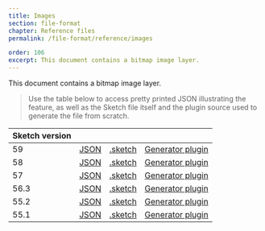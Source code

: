 ```yaml
---
title: Images
section: file-format
chapter: Reference files
permalink: /file-format/reference/images

order: 106
excerpt: This document contains a bitmap image layer.
---
```


This document contains a bitmap image layer.

> Use the table below to access pretty printed JSON illustrating the feature, as well as the Sketch file itself and the plugin source used to generate the file from scratch.

| Sketch version |  |  |  |
| --- | --- | --- | --- |
| 59 | [JSON](https://github.com/sketch-hq/SketchAPI/tree/develop/reference-files/59/images/output) | [.sketch](https://github.com/sketch-hq/SketchAPI/tree/develop/reference-files/59/images/output.sketch) | [Generator plugin](https://github.com/sketch-hq/SketchAPI/tree/develop/reference-files/plugin.sketchplugin/Contents/Sketch/images.js) |
| 58 | [JSON](https://github.com/sketch-hq/SketchAPI/tree/develop/reference-files/58/images/output) | [.sketch](https://github.com/sketch-hq/SketchAPI/tree/develop/reference-files/58/images/output.sketch) | [Generator plugin](https://github.com/sketch-hq/SketchAPI/tree/develop/reference-files/plugin.sketchplugin/Contents/Sketch/images.js) |
| 57 | [JSON](https://github.com/sketch-hq/SketchAPI/tree/develop/reference-files/57/images/output) | [.sketch](https://github.com/sketch-hq/SketchAPI/tree/develop/reference-files/57/images/output.sketch) | [Generator plugin](https://github.com/sketch-hq/SketchAPI/tree/develop/reference-files/plugin.sketchplugin/Contents/Sketch/images.js) |
| 56.3 | [JSON](https://github.com/sketch-hq/SketchAPI/tree/develop/reference-files/56.3/images/output) | [.sketch](https://github.com/sketch-hq/SketchAPI/tree/develop/reference-files/56.3/images/output.sketch) | [Generator plugin](https://github.com/sketch-hq/SketchAPI/tree/develop/reference-files/plugin.sketchplugin/Contents/Sketch/images.js) |
| 55.2 | [JSON](https://github.com/sketch-hq/SketchAPI/tree/develop/reference-files/55.2/images/output) | [.sketch](https://github.com/sketch-hq/SketchAPI/tree/develop/reference-files/55.2/images/output.sketch) | [Generator plugin](https://github.com/sketch-hq/SketchAPI/tree/develop/reference-files/plugin.sketchplugin/Contents/Sketch/images.js) |
| 55.1 | [JSON](https://github.com/sketch-hq/SketchAPI/tree/develop/reference-files/55.1/images/output) | [.sketch](https://github.com/sketch-hq/SketchAPI/tree/develop/reference-files/55.1/images/output.sketch) | [Generator plugin](https://github.com/sketch-hq/SketchAPI/tree/develop/reference-files/plugin.sketchplugin/Contents/Sketch/images.js) |
